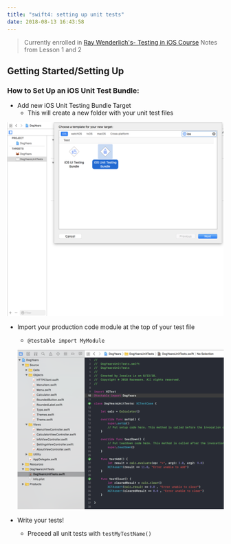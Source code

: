```yaml
---
title: "swift4: setting up unit tests"
date: 2018-08-13 16:43:58
---
```


> Currently enrolled in <a href="https://www.raywenderlich.com/3530-testing-in-ios/" target="_blank">Ray Wenderlich's- Testing in iOS Course</a> Notes from Lesson 1 and 2


## Getting Started/Setting Up

### How to Set Up an iOS Unit Test Bundle:
  * Add new iOS Unit Testing Bundle Target
    * This will create a new folder with your unit test files

  ![sample image](../images/add-ios-unit-test-bundle.png)
  
  * Import your production code module at the top of your test file
    * `@testable import MyModule`

    ![sample image](../images/add-import-module.png)
  * Write your tests! 
    * Preceed all unit tests with `testMyTestName()`